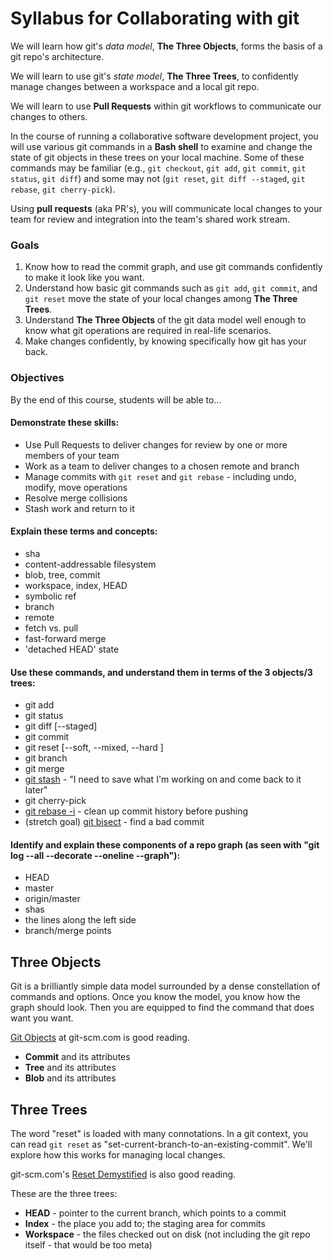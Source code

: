 # Syllabus for Collaborating with git

We will learn how git's _data model_, __The Three Objects__, forms the basis of a git repo's architecture.

We will learn to use git's _state model_, __The Three Trees__, to confidently manage changes between a workspace and a local git repo. 

We will learn to use __Pull Requests__ within git workflows to communicate our changes to others.

In the course of running a collaborative software development project, you will use various git commands in a **Bash shell** to examine and change the state of git objects in these trees on your local machine.  Some of these commands may be familiar (e.g., `git checkout`, `git add`, `git commit`, `git status`, `git diff`) and some may not (`git reset`, `git diff --staged`, `git rebase`, `git cherry-pick`).

Using **pull requests** (aka PR's), you will communicate local changes to your team for review and integration into the team's shared work stream.


### Goals
1. Know how to read the commit graph, and use git commands confidently to make it look like you want.
1. Understand how basic git commands such as `git add`, `git commit`, and `git reset` move the state of your local changes among __The Three Trees__.
1. Understand __The Three Objects__ of the git data model well enough to know what git operations are required in real-life scenarios.
1. Make changes confidently, by knowing specifically how git has your back.
 
### Objectives

By the end of this course, students will be able to...

#### Demonstrate these skills:
- Use Pull Requests to deliver changes for review by one or more members of your team
- Work as a team to deliver changes to a chosen remote and branch
- Manage commits with `git reset` and `git rebase` - including undo, modify, move operations
- Resolve merge collisions
- Stash work and return to it

#### Explain these terms and concepts:
- sha
- content-addressable filesystem
- blob, tree, commit
- workspace, index, HEAD
- symbolic ref
- branch
- remote
- fetch vs. pull
- fast-forward merge
- 'detached HEAD' state

#### Use these commands, and understand them in terms of the 3 objects/3 trees:
- git add
- git status
- git diff \[\--staged\]
- git commit
- git reset \[\--soft, \--mixed, \--hard \]
- git branch
- git merge
- [git stash](https://git-scm.com/book/en/v2/Git-Tools-Stashing-and-Cleaning) - "I need to save what I'm working on and come back to it later"
- git cherry-pick
- [git rebase -i](https://git-scm.com/book/en/v2/Git-Branching-Rebasing) - clean up commit history before pushing
- (stretch goal) [git bisect](https://git-scm.com/book/en/v2/Git-Tools-Debugging-with-Git) - find a bad commit
 
#### Identify and explain these components of a repo graph (as seen with "git log \--all \--decorate \--oneline \--graph"):
- HEAD
- master
- origin/master
- shas
- the lines along the left side
- branch/merge points

## Three Objects

Git is a brilliantly simple data model surrounded by a dense constellation of commands and options.  Once you know the model, you know how the graph should look.  Then you are equipped to find the command that does want you want.

[Git Objects](https://git-scm.com/book/en/v2/Git-Internals-Git-Objects) at git-scm.com is good reading.

- __Commit__ and its attributes
- __Tree__ and its attributes
- __Blob__ and its attributes

## Three Trees

The word "reset" is loaded with many connotations. In a git context, you can read `git reset` as "set-current-branch-to-an-existing-commit".  We'll explore how this works for managing local changes.

git-scm.com's [Reset Demystified](https://git-scm.com/book/en/v2/Git-Tools-Reset-Demystified) is also good reading.

These are the three trees:

- __HEAD__ - pointer to the current branch, which points to a commit
- __Index__ - the place you add to; the staging area for commits
- __Workspace__ - the files checked out on disk (not including the git repo itself - that would be too meta)
